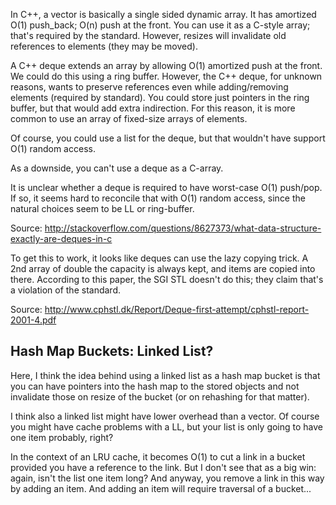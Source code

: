 In C++, a vector is basically a single sided dynamic array. It has
amortized O(1) push_back; O(n) push at the front. You can use it as a
C-style array; that's required by the standard. However, resizes will
invalidate old references to elements (they may be moved).

A C++ deque extends an array by allowing O(1) amortized push at the
front. We could do this using a ring buffer. However, the C++ deque,
for unknown reasons, wants to preserve references even while
adding/removing elements (required by standard). You could store just
pointers in the ring buffer, but that would add extra indirection. For
this reason, it is more common to use an array of fixed-size arrays of
elements.

Of course, you could use a list for the deque, but that wouldn't have
support O(1) random access.

As a downside, you can't use a deque as a C-array.

It is unclear whether a deque is required to have worst-case O(1)
push/pop. If so, it seems hard to reconcile that with O(1) random
access, since the natural choices seem to be LL or ring-buffer.

Source: http://stackoverflow.com/questions/8627373/what-data-structure-exactly-are-deques-in-c

To get this to work, it looks like deques can use the lazy copying
trick. A 2nd array of double the capacity is always kept, and items
are copied into there. According to this paper, the SGI STL doesn't do
this; they claim that's a violation of the standard.

Source: http://www.cphstl.dk/Report/Deque-first-attempt/cphstl-report-2001-4.pdf

## Hash Map Buckets: Linked List?

Here, I think the idea behind using a linked list as a hash map bucket
is that you can have pointers into the hash map to the stored objects
and not invalidate those on resize of the bucket (or on rehashing for
that matter).

I think also a linked list might have lower overhead than a vector. Of
course you might have cache problems with a LL, but your list is only
going to have one item probably, right?

In the context of an LRU cache, it becomes O(1) to cut a link in a
bucket provided you have a reference to the link. But I don't see that
as a big win: again, isn't the list one item long? And anyway, you
remove a link in this way by adding an item. And adding an item will
require traversal of a bucket...
